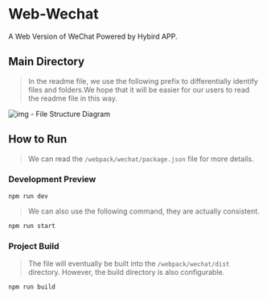 # Web-Wechat
A Web Version of WeChat Powered by Hybird APP.

## Main Directory
> In the readme file, we use the following prefix to differentially identify files and folders.We hope that it will be easier for our users to read the readme file in this way.

![img - File Structure Diagram](https://i.loli.net/2019/05/08/5cd2c40530c6f.png)

## How to Run
> We can read the ```/webpack/wechat/package.json``` file for more details.
### Development Preview
```
npm run dev 
```
> We can also use the following command, they are actually consistent.
```
npm run start
```
### Project Build
> The file will eventually be built into the ```/webpack/wechat/dist``` directory. However, the build directory is also configurable.
```
npm run build
```
